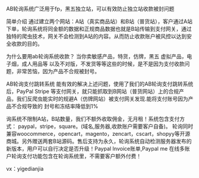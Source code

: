AB轮询系统广泛用于fp，黑五独立站，可以有效防止独立站收款被封问题

简单介绍
通过建立两个网站：A站（真实商品站）和B站（普货站），客户通过A站下单，轮询系统将同金额的数据和正规商品数据也就是B站传输到支付网关，通过独特的爬虫技术，网关不会检测到A站的内容。从而防止收款账户被风控以达到安全收款的目的。

为什么要用ab轮询系统收款？
当你卖敏感产品，特货，仿牌，黑五 虚拟产品，电子烟，成人用品等 以及不对版，不发货等等这些的时候，是不是因为支付收款问题，非常苦恼，因为产品不合规被封号。

AB轮询支付跳转系统 能有效的解决上述问题，使用了我们的AB轮询支付跳转系统后，PayPal Stripe 等支付网关，就只能抓取到B网站（普货网站）上的合规产品，我们反爬虫能实时的规避A（仿牌网站）被支付网关发现.能将支付账号因为产品不合规导致的 封号和冻结率降低到1%

询系统不限制A站，B站数量，我们不额外收取佣金，无月租！系统包含支付方式： paypal，stripe，square。(域名,服务器,收款账户需要客户自备)。 轮询同时兼容woocommerce，opencart，magento，zencart，cscart，shopyy等开源商城。另外赠送两套B站源码。售后支持为永久，轮询系统自动检测服务器发布的新版本，用户可以自行决定是否升级！Paypal Invoice账单,Paypal me 在线多账户轮询支付功能包含在轮询系统里，不需要客户额外付费！

vx：yigedianjia
